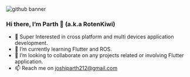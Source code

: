 ![github banner](https://user-images.githubusercontent.com/71367592/203974562-bc5c8807-3792-44ed-ba69-48326c562811.png)
<h3 align=”center”>

Hi there, I’m Parth 👋 (a.k.a RotenKiwi)

</h3>
  
- 👀 Super Interested in cross platform and multi devices application development.
- 🌱 I’m currently learning Flutter and ROS.
- 💞️ I’m looking to collaborate on any projects related or involving Flutter application.
- 📫 Reach me on joshiparth212@gmail.com 

<!---
RotenKiwi/RotenKiwi is a ✨ special ✨ repository because its `README.md` (this file) appears on your GitHub profile.
You can click the Preview link to take a look at your changes.
--->
